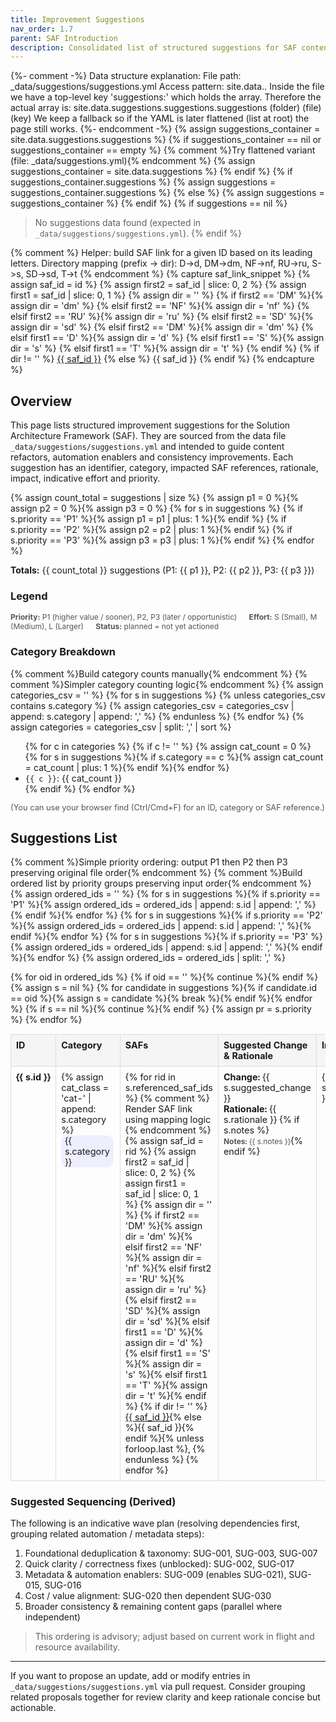 ```yaml
---
title: Improvement Suggestions
nav_order: 1.7
parent: SAF Introduction
description: Consolidated list of structured suggestions for SAF content, taxonomy, automation and consistency improvements.
---
```


{%- comment -%}
	Data structure explanation:
	File path: _data/suggestions/suggestions.yml
	Access pattern: site.data.<folder>.<filename>
	Inside the file we have a top-level key 'suggestions:' which holds the array.
	Therefore the actual array is: site.data.suggestions.suggestions.suggestions
	(folder)        (file)       (key)
	We keep a fallback so if the YAML is later flattened (list at root) the page still works.
{%- endcomment -%}
{% assign suggestions_container = site.data.suggestions.suggestions %}
{% if suggestions_container == nil or suggestions_container == empty %}
	{% comment %}Try flattened variant (file: _data/suggestions.yml){% endcomment %}
	{% assign suggestions_container = site.data.suggestions %}
{% endif %}
{% if suggestions_container.suggestions %}
	{% assign suggestions = suggestions_container.suggestions %}
{% else %}
	{% assign suggestions = suggestions_container %}
{% endif %}
{% if suggestions == nil %}
> No suggestions data found (expected in `_data/suggestions/suggestions.yml`).
{% endif %}

{% comment %}
	Helper: build SAF link for a given ID based on its leading letters.
	Directory mapping (prefix -> dir): D->d, DM->dm, NF->nf, RU->ru, S->s, SD->sd, T->t
{% endcomment %}
{% capture saf_link_snippet %}
	{% assign saf_id = id %}
	{% assign first2 = saf_id | slice: 0, 2 %}
	{% assign first1 = saf_id | slice: 0, 1 %}
	{% assign dir = '' %}
	{% if first2 == 'DM' %}{% assign dir = 'dm' %}
	{% elsif first2 == 'NF' %}{% assign dir = 'nf' %}
	{% elsif first2 == 'RU' %}{% assign dir = 'ru' %}
	{% elsif first2 == 'SD' %}{% assign dir = 'sd' %}
	{% elsif first2 == 'DM' %}{% assign dir = 'dm' %}
	{% elsif first1 == 'D' %}{% assign dir = 'd' %}
	{% elsif first1 == 'S' %}{% assign dir = 's' %}
	{% elsif first1 == 'T' %}{% assign dir = 't' %}
	{% endif %}
	{% if dir != '' %}
		<a href="/safs/{{ dir }}/{{ saf_id | downcase }}.html">{{ saf_id }}</a>
	{% else %}
		{{ saf_id }}
	{% endif %}
{% endcapture %}

<style>
	/* Lightweight table styling (scoped) */
	.suggestions-table { width: 100%; border-collapse: collapse; font-size: 0.9rem; }
	.suggestions-table th, .suggestions-table td { border: 1px solid #ddd; padding: 0.5rem; vertical-align: top; }
	.suggestions-table th { background:#f5f5f5; text-align:left; }
	.suggestions-table tr.priority-P1 { border-left:4px solid #b30000; }
	.suggestions-table tr.priority-P2 { border-left:4px solid #d28700; }
	.suggestions-table tr.priority-P3 { border-left:4px solid #707070; }
	.nowrap { white-space: nowrap; }
	.pill { display:inline-block; padding:0 0.4em; border-radius:0.8em; background:#eef; margin:0 0.15em 0.15em 0; }
	.cat-duplication { background:#ffe5e5; }
	.cat-automation { background:#e5f6ff; }
	.cat-consistency { background:#f1f5ff; }
	.cat-taxonomy { background:#f5ffe5; }
	.cat-metadata { background:#fff4e5; }
	.cat-governance { background:#f0e5ff; }
	.cat-clarity { background:#e5fff8; }
	.cat-content-gap { background:#fffbe5; }
	details.summary-block { margin-bottom:1rem; }
	.legend span { margin-right:1rem; }
	.status-planned { background:#e8e8e8; }
	.dep a { font-size:0.8em; }
	.small { font-size:0.75rem; color:#555; }
	.filter-note { font-size:0.8rem; color:#555; margin-bottom:0.75rem; }
</style>

## Overview

This page lists structured improvement suggestions for the Solution Architecture Framework (SAF). They are sourced from the data file `_data/suggestions/suggestions.yml` and intended to guide content refactors, automation enablers and consistency improvements. Each suggestion has an identifier, category, impacted SAF references, rationale, impact, indicative effort and priority.

{% assign count_total = suggestions | size %}
{% assign p1 = 0 %}{% assign p2 = 0 %}{% assign p3 = 0 %}
{% for s in suggestions %}
	{% if s.priority == 'P1' %}{% assign p1 = p1 | plus: 1 %}{% endif %}
	{% if s.priority == 'P2' %}{% assign p2 = p2 | plus: 1 %}{% endif %}
	{% if s.priority == 'P3' %}{% assign p3 = p3 | plus: 1 %}{% endif %}
{% endfor %}

**Totals:** {{ count_total }} suggestions (P1: {{ p1 }}, P2: {{ p2 }}, P3: {{ p3 }})

### Legend

<div class="legend small">
	<span><strong>Priority:</strong> P1 (higher value / sooner), P2, P3 (later / opportunistic)</span>
	<span><strong>Effort:</strong> S (Small), M (Medium), L (Larger)</span>
	<span><strong>Status:</strong> planned = not yet actioned</span>
</div>

### Category Breakdown

{% comment %}Build category counts manually{% endcomment %}
{% comment %}Simpler category counting logic{% endcomment %}
{% assign categories_csv = '' %}
{% for s in suggestions %}
	{% unless categories_csv contains s.category %}
		{% assign categories_csv = categories_csv | append: s.category | append: ',' %}
	{% endunless %}
{% endfor %}
{% assign categories = categories_csv | split: ',' | sort %}
<ul>
	{% for c in categories %}
		{% if c != '' %}
			{% assign cat_count = 0 %}
			{% for s in suggestions %}{% if s.category == c %}{% assign cat_count = cat_count | plus: 1 %}{% endif %}{% endfor %}
			<li><code>{{ c }}</code>: {{ cat_count }}</li>
		{% endif %}
	{% endfor %}
</ul>

<p class="filter-note">(You can use your browser find (Ctrl/Cmd+F) for an ID, category or SAF reference.)</p>

## Suggestions List

{% comment %}Simple priority ordering: output P1 then P2 then P3 preserving original file order{% endcomment %}
{% comment %}Build ordered list by priority groups preserving input order{% endcomment %}
{% assign ordered_ids = '' %}
{% for s in suggestions %}{% if s.priority == 'P1' %}{% assign ordered_ids = ordered_ids | append: s.id | append: ',' %}{% endif %}{% endfor %}
{% for s in suggestions %}{% if s.priority == 'P2' %}{% assign ordered_ids = ordered_ids | append: s.id | append: ',' %}{% endif %}{% endfor %}
{% for s in suggestions %}{% if s.priority == 'P3' %}{% assign ordered_ids = ordered_ids | append: s.id | append: ',' %}{% endif %}{% endfor %}
{% assign ordered_ids = ordered_ids | split: ',' %}
<table class="suggestions-table">
	<thead>
		<tr>
			<th>ID</th>
			<th>Category</th>
			<th>SAFs</th>
			<th>Suggested Change & Rationale</th>
			<th>Impact</th>
			<th class="nowrap">Effort</th>
			<th class="nowrap">Priority</th>
			<th>Dependencies</th>
			<th>Status</th>
		</tr>
	</thead>
	<tbody>
			{% for oid in ordered_ids %}
			{% if oid == '' %}{% continue %}{% endif %}
			{% assign s = nil %}
			{% for candidate in suggestions %}{% if candidate.id == oid %}{% assign s = candidate %}{% break %}{% endif %}{% endfor %}
			{% if s == nil %}{% continue %}{% endif %}
		{% assign pr = s.priority %}
		<tr id="{{ s.id }}" class="priority-{{ pr }}">
			<td class="nowrap"><strong>{{ s.id }}</strong></td>
			<td>
				{% assign cat_class = 'cat-' | append: s.category %}
				<span class="pill {{ cat_class }}">{{ s.category }}</span>
			</td>
			<td>
				{% for rid in s.referenced_saf_ids %}
					{% comment %} Render SAF link using mapping logic {% endcomment %}
					{% assign saf_id = rid %}
					{% assign first2 = saf_id | slice: 0, 2 %}
					{% assign first1 = saf_id | slice: 0, 1 %}
					{% assign dir = '' %}
					{% if first2 == 'DM' %}{% assign dir = 'dm' %}{% elsif first2 == 'NF' %}{% assign dir = 'nf' %}{% elsif first2 == 'RU' %}{% assign dir = 'ru' %}{% elsif first2 == 'SD' %}{% assign dir = 'sd' %}{% elsif first1 == 'D' %}{% assign dir = 'd' %}{% elsif first1 == 'S' %}{% assign dir = 's' %}{% elsif first1 == 'T' %}{% assign dir = 't' %}{% endif %}
					{% if dir != '' %}<a href="{{ '/safs/' | append: dir | append: '/' | append: saf_id | downcase | append: '.html' | relative_url }}">{{ saf_id }}</a>{% else %}{{ saf_id }}{% endif %}{% unless forloop.last %}, {% endunless %}
				{% endfor %}
			</td>
			<td>
				<strong>Change:</strong> {{ s.suggested_change }}<br/>
				<strong>Rationale:</strong> {{ s.rationale }}
				{% if s.notes %}<br/><span class="small"><strong>Notes:</strong> {{ s.notes }}</span>{% endif %}
			</td>
			<td>{{ s.impact }}</td>
			<td class="nowrap">{{ s.effort }}</td>
			<td class="nowrap">{{ s.priority }}</td>
			<td class="dep">
				{% if s.dependencies and s.dependencies.size > 0 %}
					{% for dep in s.dependencies %}<a href="#{{ dep }}">{{ dep }}</a>{% unless forloop.last %}, {% endunless %}{% endfor %}
				{% else %}-{% endif %}
			</td>
			<td>
				{% assign st = s.status | default: 'planned' %}
				<span class="pill status-{{ st }}">{{ st }}</span>
			</td>
		</tr>
	{% endfor %}
	</tbody>
</table>

### Suggested Sequencing (Derived)

The following is an indicative wave plan (resolving dependencies first, grouping related automation / metadata steps):

1. Foundational deduplication & taxonomy: SUG-001, SUG-003, SUG-007
2. Quick clarity / correctness fixes (unblocked): SUG-002, SUG-017
3. Metadata & automation enablers: SUG-009 (enables SUG-021), SUG-015, SUG-016
4. Cost / value alignment: SUG-020 then dependent SUG-030
5. Broader consistency & remaining content gaps (parallel where independent)

> This ordering is advisory; adjust based on current work in flight and resource availability.

---

If you want to propose an update, add or modify entries in `_data/suggestions/suggestions.yml` via pull request. Consider grouping related proposals together for review clarity and keep rationale concise but actionable.

